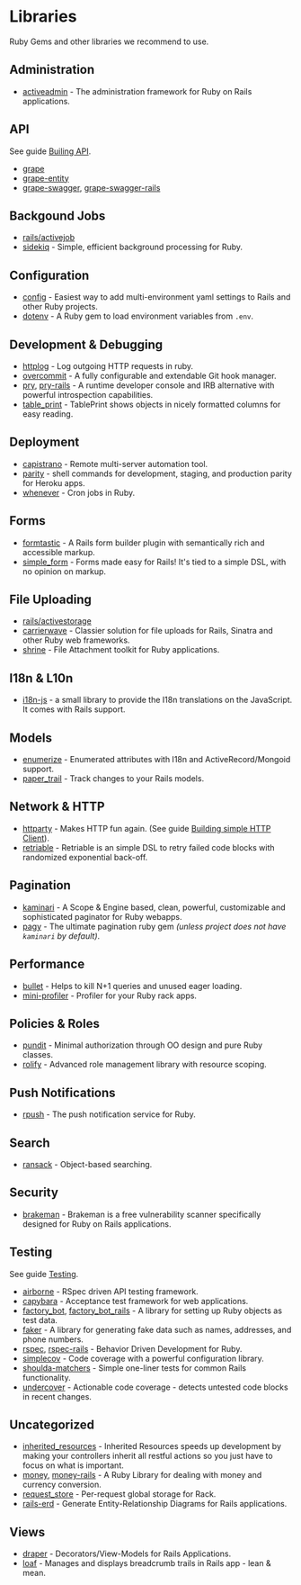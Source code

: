 # Libraries

Ruby Gems and other libraries we recommend to use.

## Administration

* [activeadmin](https://github.com/activeadmin/activeadmin) - The administration framework for Ruby on Rails applications.

## API

See guide [Builing API](building_api.md).

* [grape](https://github.com/ruby-grape/grape)
* [grape-entity](https://github.com/ruby-grape/grape-entity)
* [grape-swagger](https://github.com/ruby-grape/grape-swagger), [grape-swagger-rails](https://github.com/ruby-grape/grape-swagger-rails)

## Backgound Jobs

* [rails/activejob](https://guides.rubyonrails.org/active_job_basics.html)
* [sidekiq](https://github.com/mperham/sidekiq) - Simple, efficient background processing for Ruby.

## Configuration

* [config](https://github.com/rubyconfig/config) - Easiest way to add multi-environment yaml settings to Rails and other Ruby projects.
* [dotenv](https://github.com/bkeepers/dotenv) - A Ruby gem to load environment variables from `.env`.

## Development & Debugging

* [httplog](https://github.com/trusche/httplog) - Log outgoing HTTP requests in ruby.
* [overcommit](https://github.com/brigade/overcommit) - A fully configurable and extendable Git hook manager.
* [pry](https://github.com/pry/pry), [pry-rails](https://github.com/rweng/pry-rails) - A runtime developer console and IRB alternative with powerful introspection capabilities.
* [table_print](http://tableprintgem.com/) - TablePrint shows objects in nicely formatted columns for easy reading.

## Deployment

* [capistrano](https://github.com/capistrano/capistrano) - Remote multi-server automation tool.
* [parity](https://github.com/thoughtbot/parity) - shell commands for development, staging, and production parity for Heroku apps.
* [whenever](https://github.com/javan/whenever) - Cron jobs in Ruby.

## Forms

* [formtastic](https://github.com/justinfrench/formtastic) - A Rails form builder plugin with semantically rich and accessible markup.
* [simple_form](https://github.com/heartcombo/simple_form) - Forms made easy for Rails! It's tied to a simple DSL, with no opinion on markup.

## File Uploading

* [rails/activestorage](https://guides.rubyonrails.org/active_storage_overview.html)
* [carrierwave](https://github.com/carrierwaveuploader/carrierwave) - Classier solution for file uploads for Rails, Sinatra and other Ruby web frameworks.
* [shrine](https://shrinerb.com) - File Attachment toolkit for Ruby applications.

## I18n & L10n

* [i18n-js](https://github.com/fnando/i18n-js) - a small library to provide the I18n translations on the JavaScript. It comes with Rails support.

## Models

* [enumerize](https://github.com/brainspec/enumerize) - Enumerated attributes with I18n and ActiveRecord/Mongoid support.
* [paper_trail](https://github.com/paper-trail-gem/paper_trail) - Track changes to your Rails models.

## Network & HTTP

* [httparty](https://github.com/jnunemaker/httparty) - Makes HTTP fun again. (See guide [Building simple HTTP Client](../guides/building_simple_http_client.md)).
* [retriable](https://github.com/kamui/retriable) - Retriable is an simple DSL to retry failed code blocks with randomized exponential back-off.

## Pagination

* [kaminari](https://github.com/kaminari/kaminari) - A Scope & Engine based, clean, powerful, customizable and sophisticated paginator for Ruby webapps.
* [pagy](https://github.com/ddnexus/pagy) - The ultimate pagination ruby gem _(unless project does not have `kaminari` by default)_.

## Performance

* [bullet](https://github.com/flyerhzm/bullet) - Helps to kill N+1 queries and unused eager loading.
* [mini-profiler](https://github.com/MiniProfiler/rack-mini-profiler) - Profiler for your Ruby rack apps.

## Policies & Roles

* [pundit](https://github.com/varvet/pundit) - Minimal authorization through OO design and pure Ruby classes.
* [rolify](https://github.com/RolifyCommunity/rolify) - Advanced role management library with resource scoping.

## Push Notifications

* [rpush](https://github.com/rpush/rpush) - The push notification service for Ruby.

## Search

* [ransack](https://github.com/activerecord-hackery/ransack) - Object-based searching.

## Security

* [brakeman](https://brakemanscanner.org) - Brakeman is a free vulnerability scanner specifically designed for Ruby on Rails applications.

## Testing

See guide [Testing](testing.md).

* [airborne](https://github.com/brooklynDev/airborne) - RSpec driven API testing framework.
* [capybara](https://github.com/teamcapybara/capybara) - Acceptance test framework for web applications.
* [factory_bot](https://github.com/thoughtbot/factory_bot), [factory_bot_rails](https://github.com/thoughtbot/factory_bot_rails) - A library for setting up Ruby objects as test data.
* [faker](https://github.com/stympy/faker) - A library for generating fake data such as names, addresses, and phone numbers.
* [rspec](https://github.com/rspec/rspec), [rspec-rails](https://github.com/rspec/rspec-rails) - Behavior Driven Development for Ruby.
* [simplecov](https://github.com/colszowka/simplecov) - Code coverage with a powerful configuration library.
* [shoulda-matchers](https://github.com/thoughtbot/shoulda-matchers) - Simple one-liner tests for common Rails functionality.
* [undercover](https://github.com/grodowski/undercover) - Actionable code coverage - detects untested code blocks in recent changes.

## Uncategorized

* [inherited_resources](https://github.com/activeadmin/inherited_resources) - Inherited Resources speeds up development by making your controllers inherit all restful actions so you just have to focus on what is important.
* [money](https://github.com/Rubymoney/money), [money-rails](https://github.com/RubyMoney/money-rails) - A Ruby Library for dealing with money and currency conversion.
* [request_store](https://github.com/steveklabnik/request_store) - Per-request global storage for Rack.
* [rails-erd](https://github.com/voormedia/rails-erd) - Generate Entity-Relationship Diagrams for Rails applications.

## Views

* [draper](https://github.com/drapergem/draper) - Decorators/View-Models for Rails Applications.
* [loaf](https://github.com/piotrmurach/loaf) - Manages and displays breadcrumb trails in Rails app - lean & mean.
